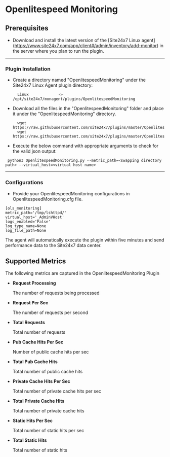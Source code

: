 # Openlitespeed Monitoring

                                                                                              
## Prerequisites

- Download and install the latest version of the [Site24x7 Linux agent] (https://www.site24x7.com/app/client#/admin/inventory/add-monitor) in the server where you plan to run the plugin. 


---



### Plugin Installation  

- Create a directory named "OpenlitespeedMonitoring" under the Site24x7 Linux Agent plugin directory: 

		Linux             ->   /opt/site24x7/monagent/plugins/OpenlitespeedMonitoring
      
- Download all the files in the "OpenlitespeedMonitoring" folder and place it under the "OpenlitespeedMonitoring" directory.

		wget https://raw.githubusercontent.com/site24x7/plugins/master/OpenlitespeedMonitoring/OpenlitespeedMonitoring.py
		wget https://raw.githubusercontent.com/site24x7/plugins/master/OpenlitespeedMonitoring/OpenlitespeedMonitoring.cfg



- Execute the below command with appropriate arguments to check for the valid json output:
```
 python3 OpenlitespeedMonitoring.py --metric_path=<swapping directory path> --virtual_host=<virtual host name>
 ```




---

### Configurations

- Provide your OpenlitespeedMonitoring configurations in OpenlitespeedMonitoring.cfg file.
```
[ols_monitoring]
metric_path='/tmp/lshttpd/'
virtual_host='_AdminVHost'
logs_enabled='False'
log_type_name=None
log_file_path=None

```	

The agent will automatically execute the plugin within five minutes and send performance data to the Site24x7 data center.

## Supported Metrics
The following metrics are captured in the OpenlitespeedMonitoring Plugin

- **Request Processing**

    The number of requests being processed

- **Request Per Sec**

    The number of requests per second

- **Total Requests**

    Total number of requests

- **Pub Cache Hits Per Sec**

    Number of public cache hits per sec


- **Total Pub Cache Hits**

    Total number of public cache hits


- **Private Cache Hits Per Sec**

    Total number of private cache hits per sec

- **Total Private Cache Hits**

    Total number of private cache hits

- **Static Hits Per Sec**

    Total number of static hits per sec

- **Total Static Hits**

    Total number of static hits




